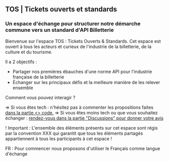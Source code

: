 ## TOS | Tickets ouverts et standards



### Un espace d'échange pour structurer notre démarche commune vers un standard d'API Billetterie
Bienvenue sur l'espace TOS : Tickets Ouverts & Standards. 
Cet espace est ouvert à tous les acteurs et curieux de l'industrie de la billetterie, de la culture et du tourisme. 

Il a 2 objectifs : 
* Partager nos premières ébauches d'une norme API pour l'industrie française de la billetterie
* Échanger sur les principaux défis et la meilleure manière de les relever ensemble 

Comment vous pouvez interagir ? 

=> Si vous êtes tech : n'hésitez pas à commenter les propositions faites [dans la partie <> code.](https://github.com/tickets-ouverts-standards/tos) 
=> Si vous êtes moins tech ou que vous souhaitez échanger : [rendez-vous dans la partie "Discussions" pour donner votre avis](https://github.com/tickets-ouverts-standards/tos/discussions)

! Important : L'ensemble des éléments présents sur cet espace sont régis par la convention XXX qui garantit que tous les éléments partagés appartiennent à tous les participants à cet espace ! 

FR : Pour commencer nous proposons d'utiliser le Français comme langue d'échange
